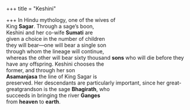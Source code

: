 +++
title = "Keshini"

+++
In Hindu mythology, one of the wives of  
King **Sagar**. Through a sage’s boon,  
Keshini and her co-wife **Sumati** are  
given a choice in the number of children  
they will bear—one will bear a single son  
through whom the lineage will continue,  
whereas the other will bear sixty thousand **sons** who will die before they  
have any offspring. Keshini chooses the  
former, and through her son  
**Asamanjasa** the line of King Sagar is  
preserved. Her descendants are particularly important, since her great-greatgrandson is the sage **Bhagirath**, who  
succeeds in bringing the river **Ganges**  
from **heaven** to **earth**.